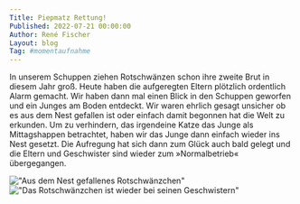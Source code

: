 ```yaml
---
Title: Piepmatz Rettung!
Published: 2022-07-21 00:00:00
Author: René Fischer
Layout: blog
Tag: #momentaufnahme
---
```

In unserem Schuppen ziehen Rotschwänzen schon ihre zweite Brut in diesem Jahr groß. Heute haben die aufgeregten Eltern plötzlich ordentlich Alarm gemacht. Wir haben dann mal einen Blick in den Schuppen geworfen und ein Junges am Boden entdeckt. Wir waren ehrlich gesagt unsicher ob es aus dem Nest gefallen ist oder einfach damit begonnen hat die Welt zu erkunden. Um zu verhindern, das irgendeine Katze das Junge als Mittagshappen betrachtet, haben wir das Junge dann einfach wieder ins Nest gesetzt. Die Aufregung hat sich dann zum Glück auch bald gelegt und die Eltern und Geschwister sind wieder zum »Normalbetrieb« übergegangen.

!["Aus dem Nest gefallenes Rotschwänzchen"](2022-07-22-09-04-22.jpg)
!["Das Rotschwänzchen ist wieder bei seinen Geschwistern"](2022-07-22-09-02-03.jpg)